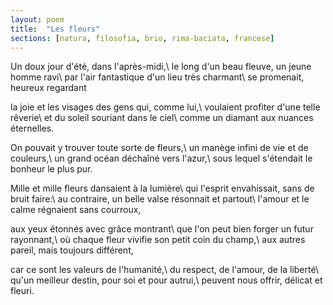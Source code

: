 ```yaml
---
layout: poem
title:  "Les fleurs"
sections: [natura, filosofia, brio, rima-baciata, francese]
---
```


Un doux jour d'été, dans l'après-midi,\\
le long d'un beau fleuve, un jeune homme ravi\\
par l'air fantastique d'un lieu très charmant\\
se promenait, heureux regardant

la joie et les visages des gens qui, comme lui,\\
voulaient profiter d'une telle rêverie\\
et du soleil souriant dans le ciel\\
comme un diamant aux nuances éternelles.

On pouvait y trouver toute sorte de fleurs,\\
un manège infini de vie et de couleurs,\\
un grand océan déchaîné vers l'azur,\\
sous lequel s'étendait le bonheur le plus pur.

Mille et mille fleurs dansaient à la lumière\\
qui l'esprit envahissait, sans de bruit faire:\\
au contraire, un belle valse résonnait et partout\\
l'amour et le calme régnaient sans courroux,

aux yeux étonnés avec grâce montrant\\
que l'on peut bien forger un futur rayonnant,\\
où chaque fleur vivifie son petit coin du champ,\\
aux autres pareil, mais toujours différent,

car ce sont les valeurs de l'humanité,\\
du respect, de l'amour, de la liberté\\
qu'un meilleur destin, pour soi et pour autrui,\\
peuvent nous offrir, délicat et fleuri.
